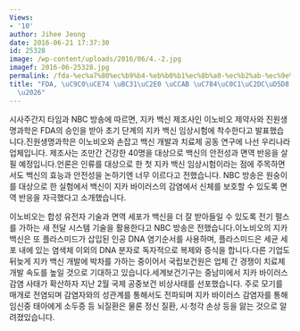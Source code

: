 ```yaml
---
Views:
- '10'
author: Jihee Jeong
date: 2016-06-21 17:37:30
id: 25328
image: /wp-content/uploads/2016/06/4.-2.jpg
imagef: 2016-06-25328.jpg
permalink: /fda-%ec%a7%80%ec%b9%b4-%eb%b0%b1%ec%8b%a0-%ec%b2%ab-%ec%9e%84%ec%83%81%ec%8b%9c%ed%97%98-%ec%8a%b9%ec%9d%b8/
title: "FDA, \uC9C0\uCE74 \uBC31\uC2E0 \uCCAB \uC784\uC0C1\uC2DC\uD5D8 \uC2B9\uC778\
  \u2026"
---
```


시사주간지 타임과 NBC 방송에 따르면, 지카 백신 제조사인 이노비오 제약사와 진원생명과학은 FDA의 승인을 받아 초기 단계의 지카 백신 임상시험에 착수한다고 발표했습니다.진원생명과학은 이노비오와 손잡고 백신 개발과 치료제 공동 연구에 나선 우리나라 업체입니다. 제조사는 조만간 건강한 40명을 대상으로 백신의 안전성과 면역 반응을 살필 예정입니다.언론은 인류를 대상으로 한 첫 지카 백신 임상시험이라는 점에 주목하면서도 백신의 효능과 안전성을 논하기엔 너무 이르다고 전했습니다. NBC 방송은 원숭이를 대상으로 한 실험에서 백신이 지카 바이러스의 감염에서 신체를 보호할 수 있도록 면역 반응을 자극했다고 소개했습니다.

이노비오는 합성 유전자 기술과 면역 세포가 백신을 더 잘 받아들일 수 있도록 전기 펄스를 가하는 새 전달 시스템 기술을 활용한다고 NBC 방송은 전했습니다.이노비오의 지카 백신은 또 플라스미드가 삽입된 인공 DNA 염기순서를 사용하며, 플라스미드은 세균 세포 내에 있는 염색체 이외의 DNA 분자로 독자적으로 복제와 증식을 합니다.다른 기업도 뒤늦게 지카 백신 개발에 박차를 가하는 중이어서 국립보건원은 업체 간 경쟁이 치료제 개발 속도를 높일 것으로 기대하고 있습니다.세계보건기구는 중남미에서 지카 바이러스 감염 사태가 확산하자 지난 2월 국제 공중보건 비상사태를 선포했습니다. 주로 모기를 매개로 전염되며 감염자와의 성관계를 통해서도 전파되며 지카 바이러스 감염자를 통해 임신중 태아에게 소두증 등 뇌질환은 물론 정신 질환, 시·청각 손상 등을 앓는 것으로 알려졌있습니다.